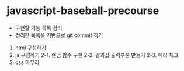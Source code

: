 # javascript-baseball-precourse
* 구현할 기능 목록 정리
* 정리한 목록을 기반으로 git commit 하기

1. html 구성하기
2. js 구성하기
    2-1. 랜덤 함수 구현
    2-2. 결과값 출력부분 만들기
    2-3. 에러 체크
3. css 마무리